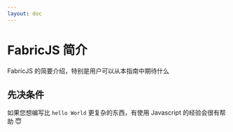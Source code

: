```yaml
---
layout: doc
---
```


# FabricJS 简介

FabricJS 的简要介绍，特别是用户可以从本指南中期待什么

## 先决条件

如果您想编写比 ```hello World``` 更复杂的东西，有使用 Javascript 的经验会很有帮助 😇
